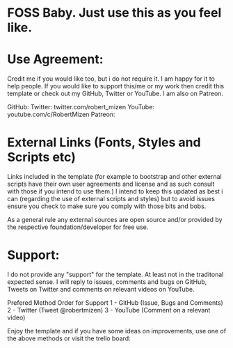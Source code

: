 # FOSS Baby. Just use this as you feel like.

# Use Agreement:
Credit me if you would like too, but i do not require it. I am happy for it to help people. If you would like to support this/me or my work then credit this template or check out my GitHub, Twitter or YouTube. I am also on Patreon.

GitHub:
Twitter: twitter.com/robert_mizen
YouTube: youtube.com/c/RobertMizen
Patreon:

# External Links (Fonts, Styles and Scripts etc)
Links included in the template (for example to bootstrap and other external scripts have their own user agreements and license and as such consult with those if you intend to use them.) I intend to keep this updated as best i can (regarding the use of external scripts and styles) but to avoid issues ensure you check to make sure you comply with those bits and bobs.

As a general rule any external sources are open source and/or provided by the respective foundation/developer for free use.

# Support:
I do not provide any "support" for the template. At least not in the traditonal expected sense. I will reply to issues, comments and bugs on GitHub, Tweets on Twitter and comments on relevant videos on YouTube.

Prefered Method Order for Support
1 - GitHub (Issue, Bugs and Comments)
2 - Twitter (Tweet @robertmizen)
3 - YouTube (Comment on a relevant video)

Enjoy the template and if you have some ideas on improvements, use one of the above methods or visit the trello board:

<!-- Link for Trello -->